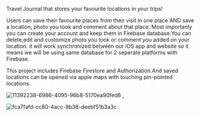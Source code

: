 Travel Journal that stores your favourite locations in your trips! 

Users can save their favourite places from their visit in one place AND save a location, photo you took and comment about that place.
Most importanly you can create your account and keep them in Firebase database.You can delete,edit and customize photo you took or comment you added on your location.
it will work synchronized between our iOS app and website so it means we will be using same database for 2 seperate platforms with Firebase.

This project includes Firebase Firestore and Authorization.And saved locations can be opened via apple maps with touching pin-pointed locations. 

![11392238-6986-4095-96b8-5170ea90fed6](https://github.com/user-attachments/assets/0133f4d6-5954-40a9-8cb5-f98d82baff8a) ,

![fca7fafd-cc80-4acc-9b38-deebf51b3a3c](https://github.com/user-attachments/assets/f9b83c76-50ae-40e3-9a32-3acb1f3d2ee4) .
